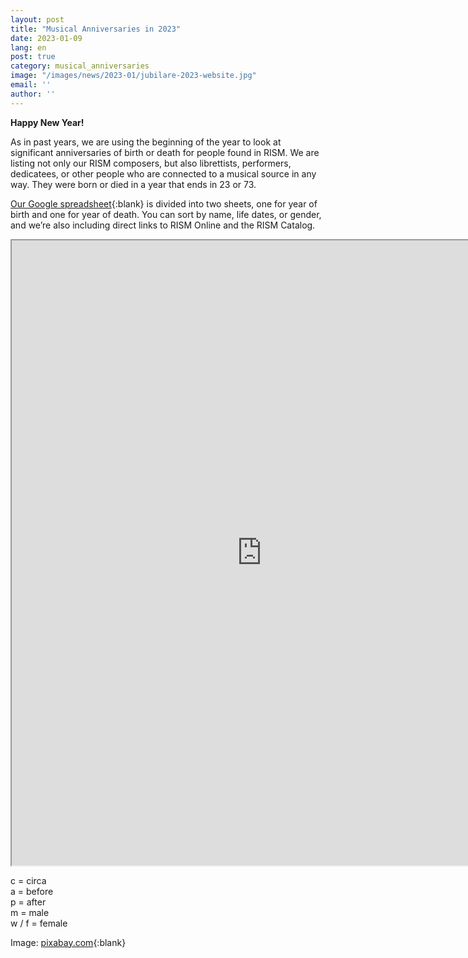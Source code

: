 ```yaml
---
layout: post
title: "Musical Anniversaries in 2023"
date: 2023-01-09
lang: en
post: true
category: musical_anniversaries
image: "/images/news/2023-01/jubilare-2023-website.jpg"
email: ''
author: ''
---
```

**Happy New Year!**  

As in past years, we are using the beginning of the year to look at significant anniversaries of birth or death for people found in RISM. We are listing not only our RISM composers, but also librettists, performers, dedicatees, or other people who are connected to a musical source in any way. They were born or died in a year that ends in 23 or 73.  

[Our Google spreadsheet](https://docs.google.com/spreadsheets/d/1tg3rftS6dO2pXa6cfQGXBS5uC-_iBFK0bRIX4DODXQQ/edit?usp=sharing){:blank} is divided into two sheets, one for year of birth and one for year of death. You can sort by name, life dates, or gender, and we’re also including direct links to RISM Online and the RISM Catalog.

<iframe src="https://docs.google.com/spreadsheets/d/e/2PACX-1vSPVtDLnDvZQwSjfqP_Q91yMS1znC2r7iC_LoQ1BTAzuYmW4NETnOhCgs5wbLWEHyED_Cftxw3NEcab/pubhtml?widget=true&amp;headers=false" width="800" height="1000"></iframe>   

c = circa  
a = before  
p = after  
m = male  
w / f = female   

Image: [pixabay.com](https://pixabay.com/de/illustrations/frohes-neues-jahr-feuerwerk-ferien-7569198/=){:blank}  
